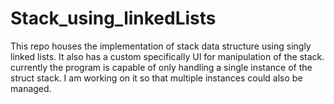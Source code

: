 # Stack_using_linkedLists
This repo houses the implementation of stack data structure using singly linked lists. It also has a custom specifically UI for manipulation of the stack.
currently the program is capable of only handling a single instance of the struct stack. I am working on it so that multiple instances could also be managed.
